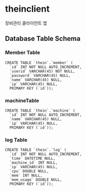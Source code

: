 # theinclient
장비관리 클라이언트 앱

## Database Table Schema
### Member Table
```
CREATE TABLE `thein`.`member` (
  `id` INT NOT NULL AUTO_INCREMENT,
  `userid` VARCHAR(45) NOT NULL,
  `password` VARCHAR(45) NULL,
  `name` VARCHAR(45) NULL,
  `ip` VARCHAR(45) NULL,
  PRIMARY KEY (`id`));
```
### machineTable
```
CREATE TABLE `thein`.`machine` (
  `id` INT NOT NULL AUTO_INCREMENT,
  `name` VARCHAR(45) NULL,
  `ip` VARCHAR(45) NULL,
  PRIMARY KEY (`id`));
```
### log Table
```
CREATE TABLE `thein`.`log` (
  `id` INT NOT NULL AUTO_INCREMENT,
  `time` DATETIME NULL,
  `machine_id` INT NULL,
  `ip` VARCHAR(45) NULL,
  `cpu` DOUBLE NULL,
  `mem` INT NULL,
  `mem_usage` DOUBLE NULL,
  PRIMARY KEY (`id`));
```